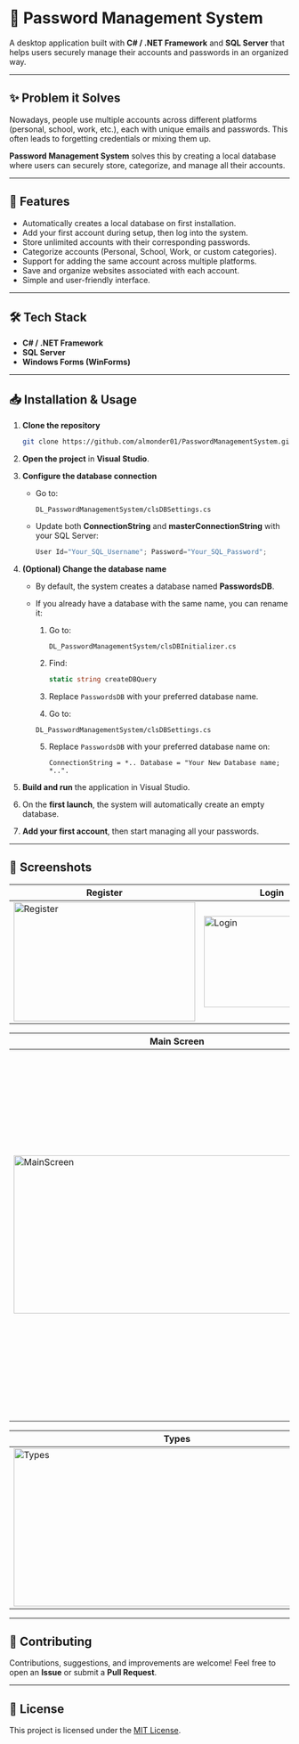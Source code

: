# 🔐 Password Management System

A desktop application built with **C# / .NET Framework** and **SQL Server** that helps users securely manage their accounts and passwords in an organized way.

---

## ✨ Problem it Solves

Nowadays, people use multiple accounts across different platforms (personal, school, work, etc.), each with unique emails and passwords.
This often leads to forgetting credentials or mixing them up.

**Password Management System** solves this by creating a local database where users can securely store, categorize, and manage all their accounts.

---

## 🚀 Features

* Automatically creates a local database on first installation.
* Add your first account during setup, then log into the system.
* Store unlimited accounts with their corresponding passwords.
* Categorize accounts (Personal, School, Work, or custom categories).
* Support for adding the same account across multiple platforms.
* Save and organize websites associated with each account.
* Simple and user-friendly interface.

---

## 🛠️ Tech Stack

* **C# / .NET Framework**
* **SQL Server**
* **Windows Forms (WinForms)**

---

## 📥 Installation & Usage

1. **Clone the repository**

   ```bash
   git clone https://github.com/almonder01/PasswordManagementSystem.git
   ```

2. **Open the project** in **Visual Studio**.

3. **Configure the database connection**

   * Go to:

     ```
     DL_PasswordManagementSystem/clsDBSettings.cs
     ```
   * Update both **ConnectionString** and **masterConnectionString** with your SQL Server:

     ```csharp
     User Id="Your_SQL_Username"; Password="Your_SQL_Password";
     ```

4. **(Optional) Change the database name**

   * By default, the system creates a database named **PasswordsDB**.
   * If you already have a database with the same name, you can rename it:

     1. Go to:

        ```
        DL_PasswordManagementSystem/clsDBInitializer.cs
        ```
     2. Find:

        ```csharp
        static string createDBQuery
        ```
     3. Replace `PasswordsDB` with your preferred database name.
     4. Go to:
        
     ```
     DL_PasswordManagementSystem/clsDBSettings.cs
     ```
     5. Replace `PasswordsDB` with your preferred database name on:
        ```
        ConnectionString = *.. Database = "Your New Database name; *..".
        ```

5. **Build and run** the application in Visual Studio.

6. On the **first launch**, the system will automatically create an empty database.

7. **Add your first account**, then start managing all your passwords.

---
## 📸 Screenshots

| Register | Login |
|----------|-------|
| <img width="326" height="214" alt="Register" src="https://github.com/user-attachments/assets/fc3a06a3-d2c0-4925-b83a-f6a997b7a48e" /> | <img width="244" height="164" alt="Login" src="https://github.com/user-attachments/assets/caabcf0c-a1df-468b-9332-176c627357b8" /> |

| Main Screen | Add Account |
|-------------|-------------|
| <img width="587" height="284" alt="MainScreen" src="https://github.com/user-attachments/assets/d791ce9b-772a-482d-9f8f-293ee9f566f9" /> | <img width="784" height="661" alt="Screenshot 2025-10-02 002316" src="https://github.com/user-attachments/assets/238a0f7b-30cb-44b1-83d6-f803835cadaa" /> |

| Types | Edit |
|-------|------|
| <img width="587" height="284" alt="Types" src="https://github.com/user-attachments/assets/4a1c75a1-a121-4ac4-9064-7d4e08d3f55b" /> | <img width="587" height="284" alt="Edit" src="https://github.com/user-attachments/assets/681598db-7b7e-4108-b8ab-58e17d259e33" /> |




---

## 🤝 Contributing

Contributions, suggestions, and improvements are welcome!
Feel free to open an **Issue** or submit a **Pull Request**.

---

## 📄 License

This project is licensed under the [MIT License](LICENSE).
